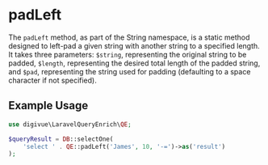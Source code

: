 # padLeft

The `padLeft` method, as part of the String namespace, is a static method designed to left-pad a given string with
another string to a specified length. It takes three parameters: `$string`, representing the original string to be
padded, `$length`, representing the desired total length of the padded string, and `$pad`, representing the string used
for padding (defaulting to a space character if not specified).

## Example Usage

```php
use digivue\LaravelQueryEnrich\QE;

$queryResult = DB::selectOne(
    'select ' . QE::padLeft('James', 10, '-=')->as('result')
);
```